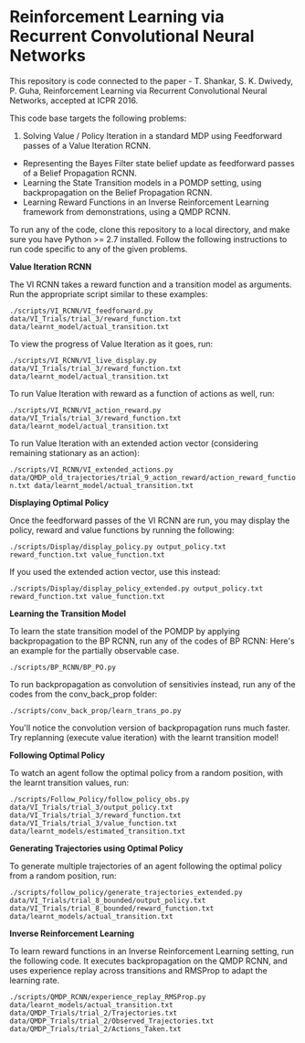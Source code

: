 # Reinforcement Learning via Recurrent Convolutional Neural Networks

This repository is code connected to the paper - T. Shankar, S. K. Dwivedy, P. Guha, Reinforcement Learning via Recurrent Convolutional Neural Networks, accepted at ICPR 2016. 

This code base targets the following problems: 

1. Solving Value / Policy Iteration in a standard MDP using Feedforward passes of a Value Iteration RCNN. 
- Representing the Bayes Filter state belief update as feedforward passes of a Belief Propagation RCNN. 
- Learning the State Transition models in a POMDP setting, using backpropagation on the Belief Propagation RCNN. 
- Learning Reward Functions in an Inverse Reinforcement Learning framework from demonstrations, using a QMDP RCNN. 

To run any of the code, clone this repository to a local directory, and make sure you have Python >= 2.7 installed. Follow the following instructions to run code specific to any of the given problems. 

**Value Iteration RCNN**

The VI RCNN takes a reward function and a transition model as arguments. Run the appropriate script similar to these examples: 

`./scripts/VI_RCNN/VI_feedforward.py data/VI_Trials/trial_3/reward_function.txt data/learnt_model/actual_transition.txt`

To view the progress of Value Iteration as it goes, run: 

`./scripts/VI_RCNN/VI_live_display.py data/VI_Trials/trial_3/reward_function.txt data/learnt_model/actual_transition.txt`

To run Value Iteration with reward as a function of actions as well, run: 

`./scripts/VI_RCNN/VI_action_reward.py data/VI_Trials/trial_3/reward_function.txt data/learnt_model/actual_transition.txt`

To run Value Iteration with an extended action vector (considering remaining stationary as an action): 

`./scripts/VI_RCNN/VI_extended_actions.py data/QMDP_old_trajectories/trial_9_action_reward/action_reward_function.txt data/learnt_model/actual_transition.txt`

**Displaying Optimal Policy**

Once the feedforward passes of the VI RCNN are run, you may display the policy, reward and value functions by running the following:

`./scripts/Display/display_policy.py output_policy.txt reward_function.txt value_function.txt`

If you used the extended action vector, use this instead: 

`./scripts/Display/display_policy_extended.py output_policy.txt reward_function.txt value_function.txt`

**Learning the Transition Model**

To learn the state transition model of the POMDP by applying backpropagation to the BP RCNN, run any of the codes of BP RCNN: Here's an example for the partially observable case. 

`./scripts/BP_RCNN/BP_PO.py` 

To run backpropagation as convolution of sensitivies instead, run any of the codes from the conv_back_prop folder: 

`./scripts/conv_back_prop/learn_trans_po.py`

You'll notice the convolution version of backpropagation runs much faster. Try replanning (execute value iteration) with the learnt transition model! 

**Following Optimal Policy**

To watch an agent follow the optimal policy from a random position, with the learnt transition values, run: 

`./scripts/Follow_Policy/follow_policy_obs.py data/VI_Trials/trial_3/output_policy.txt data/VI_Trials/trial_3/reward_function.txt data/VI_Trials/trial_3/value_function.txt data/learnt_models/estimated_transition.txt`

**Generating Trajectories using Optimal Policy**

To generate multiple trajectories of an agent following the optimal policy from a random position, run: 

`./scripts/follow_policy/generate_trajectories_extended.py data/VI_Trials/trial_8_bounded/output_policy.txt data/VI_Trials/trial_8_bounded/reward_function.txt data/learnt_models/actual_transition.txt`

**Inverse Reinforcement Learning**

To learn reward functions in an Inverse Reinforcement Learning setting, run the following code. It executes backpropagation on the QMDP RCNN, and uses experience replay across transitions and RMSProp to adapt the learning rate.

`./scripts/QMDP_RCNN/experience_replay_RMSProp.py data/learnt_models/actual_transition.txt data/QMDP_Trials/trial_2/Trajectories.txt data/QMDP_Trials/trial_2/Observed_Trajectories.txt data/QMDP_Trials/trial_2/Actions_Taken.txt`

